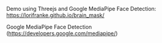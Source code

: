 
Demo using Threejs and Google MediaPipe Face Detection: https://lorifranke.github.io/brain_mask/

Google MediaPipe Face Detection (https://developers.google.com/mediapipe/)